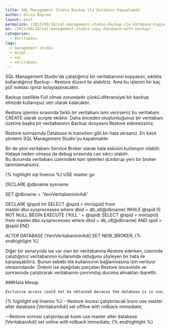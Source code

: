 ```yaml
---
title: SQL Management Studio Backup ile Database Kopyalamak
author: Olcay Bayram
layout: post
permalink: /2013/08/28/sql-management-studio-backup-ile-database-kopyalama/
en: /2013/08/28/sql-management-studio-copy-database-with-backup/
categories:
  - Veritabanı
tags:
  - management studio
  - mssql
  - sql
  - veritabanı
---
```

SQL Management Studio'da çalıştığımız bir veritabanının kopyasını, sıklıkla kullandığımız Backup &#8211; Restore düzeni ile alabiliriz. Ama bu işlemin bir kaç püf noktası işinizi kolaylaştıracaktır.

Backup özellikle Full olmak zorundadır çünkü diferansiyel bir backup elinizde kullanışsız veri olarak kalacaktır.

Restore işlemini sırasında farklı bir veritabanı ismi verirseniz bu veritabanı CREATE olarak scripte eklenir. Daha önceden oluşturduğunuz bir veritabanı üzerine başka bir veritabanının Backup dosyasını Restore edemezsiniz.

<!--more-->

Restore sonrasında Database in transition gibi bir hata alırsanız. En basit yöntemi SQL Management Studio'yu kapatmaktır.

Bir de yeni veritabanı Service Broker olarak hala eskisini kullanıyor olabilir. Hataya neden olmasa da debug sırasında can sıkıcı olabilir.  
Bu durumda veritabanı üzerindeki tüm işlemleri durdurup yeni bir broker tanımlamalısınız.

{% highlight sql linenos %}
USE master
go

DECLARE @dbname sysname

SET @dbname = 'YeniVeritabanininAdi'

DECLARE @spid int
SELECT @spid = min(spid) from master.dbo.sysprocesses where dbid = db_id(@dbname)
WHILE @spid IS NOT NULL
BEGIN
EXECUTE ('KILL ' + @spid)
SELECT @spid = min(spid) from master.dbo.sysprocesses where dbid = db_id(@dbname) AND spid > @spid
END

ALTER DATABASE [YeniVeritabanininAdi] SET NEW_BROKER;
{% endhighlight %}

Diğer bir senaryoda ise var olan bir veritabanına Restore ederken, üzerinde çalıştığımız veritabanının kullanımda olduğunu söyleyen bir hata ile karşılaşabiliriz. Bunun sebebi tek kullanıcının bağlanmasına izin veriliyor olmasındandır. Önlemi ise aşağıdaki parçaları Restore öncesinde ve sonrasında çalıştırarak veritabanını çevrimdışı duruma almaktan ibarettir.

###Hata Mesajı

`Exclusive access could not be obtained because the database is in use.`

{% highlight sql linenos %}
--Restore öncesi çalıştırılacak kısım
use master
alter database [VeritabaniAdi] set offline with rollback immediate;

--Restore sonrası çalıştırılacak kısım
use master
alter database [VeritabaniAdi] set online with rollback immediate;
{% endhighlight %}